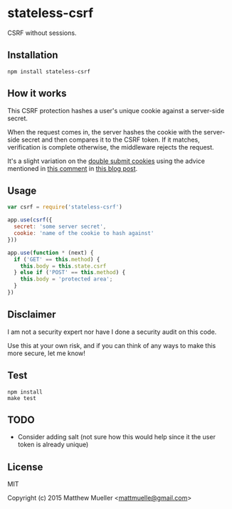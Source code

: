 
# stateless-csrf

  CSRF without sessions.

## Installation

    npm install stateless-csrf

## How it works

  This CSRF protection hashes a user's unique cookie against a server-side secret.

  When the request comes in, the server hashes the cookie with the server-side
  secret and then compares it to the CSRF token. If it matches, verification is complete
  otherwise, the middleware rejects the request.

  It's a slight variation on the [double submit cookies](https://www.owasp.org/index.php/Cross-Site_Request_Forgery_(CSRF)_Prevention_Cheat_Sheet#Double_Submit_Cookies) using the advice
  mentioned in [this comment](http://discourse.codinghorror.com/t/preventing-csrf-and-xsrf-attacks/268/61) in [this blog post](http://blog.codinghorror.com/preventing-csrf-and-xsrf-attacks/).

## Usage

```js
var csrf = require('stateless-csrf')

app.use(csrf({
  secret: 'some server secret',
  cookie: 'name of the cookie to hash against'
}))

app.use(function * (next) {
  if ('GET' == this.method) {
    this.body = this.state.csrf
  } else if ('POST' == this.method) {
    this.body = 'protected area';
  }
})
```

## Disclaimer

  I am not a security expert nor have I done a security audit on this code.

  Use this at your own risk, and if you can think of any ways to make this more secure, let me know!

## Test

```
npm install
make test
```

## TODO

- Consider adding salt (not sure how this would help since it the user token is already unique)

## License

MIT

Copyright (c) 2015 Matthew Mueller &lt;mattmuelle@gmail.com&gt;
